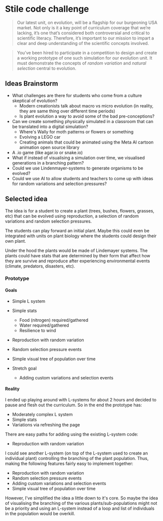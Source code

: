 # Stile code challenge

> Our latest unit, on evolution, will be a flagship for our burgeoning USA market. Not only is it a key point of curriculum coverage that we’re lacking, it’s one that’s considered both controversial and critical to scientific literacy. Therefore, it’s important to our mission to impart a clear and deep understanding of the scientific concepts involved.

> You’ve been hired to participate in a competition to design and create a working prototype of one such simulation for our evolution unit. It must demonstrate the concepts of _random variation_ and _natural selection_ central to evolution.

## Ideas Brainstorm

- What challenges are there for students who come from a culture skeptical of evolution?
  - Modern creationists talk about macro vs micro evolution (in reality, they are same thing over different time periods)
  - Is plant evolution a way to avoid some of the bad pre-conceptions?
- Can we create something physically simulated in a classroom that can be translated into a digital simulation?
  - Where's Wally for moth patterns or flowers or something
  - Evolving a LEGO car
  - Creating animals that could be animated using the Meta AI cartoon animation open source library
- A .io game (like agar.io or snake.io)
- What if instead of visualising a simulation over time, we visualised generations in a branching pattern?
- Could we use Lindenmayer-systems to generate organisms to be evolved?
- Could we use AI to allow students and teachers to come up with ideas for random variations and selection pressures?

## Selected idea

The idea is for a student to create a plant (trees, bushes, flowers, grasses, etc) that can be evolved using reproduction, a selection of random variations and random selection pressures.

The students can play forward an initial plant.
Maybe this could even be integrated with units on plant biology where the students could design their own plant.

Under the hood the plants would be made of Lindemayer systems.
The plants could have stats that are determined by their form that affect how they are survive and reproduce after experiencing environmental events (climate, predators, disasters, etc).

### Prototype

#### Goals

- Simple L system
- Simple stats
  - Food (nitrogen) required/gathered
  - Water required/gathered
  - Resilience to wind
- Reproduction with random variation
- Random selection pressure events
- Simple visual tree of population over time

- Stretch goal
  - Adding custom variations and selection events

#### Reality

I ended up playing around with L-systems for about 2 hours and decided to pause and flesh out the curriculum. So in the end the prototype has:

- Moderately complex L system
- Simple stats
- Variations via refreshing the page

There are easy paths for adding using the existing L-system code:

- Reproduction with random variation

I could see another L-system (on top of the L-system used to create an individual plant) controlling the branching of the plant population. Thus, making the following features fairly easy to implement together:

- Reproduction with random variation
- Random selection pressure events
- Adding custom variations and selection events
- Simple visual tree of population over time

However, I've simplified the idea a little down to it's core.
So maybe the idea of visualising the branching of the various plants/sub-populations might not be a priority and using an L-system instead of a loop and list of individuals in the population would be overkill.
